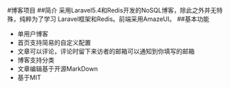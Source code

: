 #博客项目
##简介
采用Laravel5.4和Redis开发的NoSQL博客，除此之外并无特殊，纯粹为了学习
Laravel框架和Redis。前端采用AmazeUI。
##基本功能
- 单用户博客
- 首页支持简易的自定义配置
- 文章可以评论，评论时留下来访者的邮箱可以通知到你填写的邮箱
- 博客支持分类
- 文章编辑基于开源MarkDown
- 基于MIT